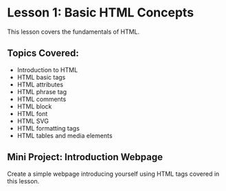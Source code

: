 # Lesson 1: Basic HTML Concepts

This lesson covers the fundamentals of HTML.

## Topics Covered:
- Introduction to HTML
- HTML basic tags
-  HTML attributes
-  HTML phrase tag
-  HTML comments
-  HTML block
-  HTML font
-  HTML SVG
-  HTML formatting tags
-  HTML tables and media elements

## Mini Project: Introduction Webpage
Create a simple webpage introducing yourself using HTML tags covered in this lesson.

